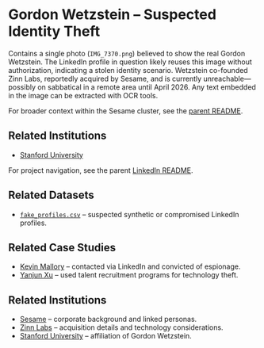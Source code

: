 # Gordon Wetzstein – Suspected Identity Theft

Contains a single photo (`IMG_7370.png`) believed to show the real Gordon Wetzstein. The LinkedIn profile in question likely reuses this image without authorization, indicating a stolen identity scenario. Wetzstein co-founded Zinn Labs, reportedly acquired by Sesame, and is currently unreachable—possibly on sabbatical in a remote area until April 2026. Any text embedded in the image can be extracted with OCR tools.

For broader context within the Sesame cluster, see the [parent README](../README.md).

## Related Institutions
- [Stanford University](../../../../institutions/stanford/README.md)

For project navigation, see the parent [LinkedIn README](../../../README.md).

## Related Datasets
- [`fake_profiles.csv`](../../../../datasets/fake_profiles.csv) – suspected synthetic or compromised LinkedIn profiles.

## Related Case Studies
- [Kevin Mallory](../../../../case-studies/kevin-mallory/README.md) – contacted via LinkedIn and convicted of espionage.
- [Yanjun Xu](../../../../case-studies/yanjun-xu/README.md) – used talent recruitment programs for technology theft.

## Related Institutions
- [Sesame](../../../../institutions/sesame/README.md) – corporate background and linked personas.
- [Zinn Labs](../../../../institutions/zinn-labs/README.md) – acquisition details and technology considerations.
- [Stanford University](../../../../institutions/stanford/README.md) – affiliation of Gordon Wetzstein.

